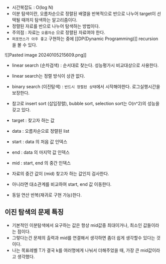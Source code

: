 
- 시간복잡도 : O(log N)
- 이분 탐색이란, 오름차순으로 정렬된 배열을 반복적으로 반으로 나누어 target이 선택될 때까지 탐색하는 알고리즘이다.
- 정렬된 자료를 반으로 나누어 탐색하는 방법이다.
- 주의점 : 자료는 `오름차순` 으로 정렬된 자료여야 한다.
- `퍼포먼스가 아주 좋고` 구현하는 중에 [[DP(Dynamic Programming)]] recursion을 볼 수 있다.

![[Pasted image 20240105215609.png]]



- linear search (순차검색) : 순서대로 찾는다. 성능평가시 비교대상으로 사용한다.
- linear search는 정렬 방식이 상관 없다.
- binary search (이진탐색) : `반드시 정렬된 상태`에서 시작해야한다. 로그실행시간을 보장한다.
- 참고로 insert sort (삽입정렬), bubble sort, selection sort는 O(n^2)의 성능을 갖고 있다.

- target : 찾고자 하는 값
- data : 오름차순으로 정렬된 list
- start : data 의 처음 값 인덱스
- end : data 의 마지막 값 인덱스
- mid : start, end 의 중간 인덱스

- 자료의 중간 값이 (mid) 찾고자 하는 값인지 검사한다.
- 아니라면 대소관계를 비교하여 start, end 값 이동한다.
- 동일 연산 반복(재귀로 구현 가능)한다.


## 이진 탐색의 문제 특징
- 기본적인 이분탐색에서 요구하는 값은 항상 mid값중 최대이거나, 최소인 값들이라는 점이다.
- 그렇다는건 문제의 출력과 mid를 연결해서 생각하면 좀더 쉽게 생각할수 있다는 것이다.
- 나는 목표레벨 T가 결국 k를 여러명에게 나눠서 더해주었을 때, 가장 큰 mid값이라고 생각했다.